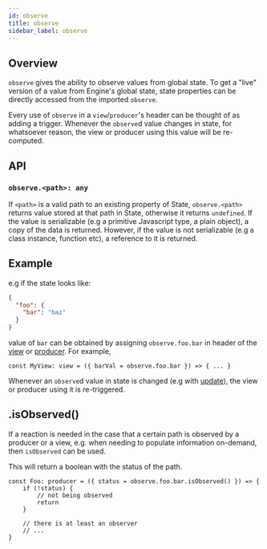 ```yaml
---
id: observe
title: observe
sidebar_label: observe
---
```


## Overview

`observe` gives the ability to observe values from global state. To get a "live"
version of a value from Engine's global state, state properties can be directly
accessed from the imported `observe`.

Every use of `observe` in a `view`/`producer`'s header can be thought of as
adding a trigger. Whenever the `observe`d value changes in state, for whatsoever
reason, the view or producer using this value will be re-computed.

## API

### `observe.<path>: any`

If `<path>` is a valid path to an existing property of State, `observe.<path>`
returns value stored at that path in State, otherwise it returns `undefined`. If
the value is serializable (e.g a primitive Javascript type, a plain object), a
copy of the data is returned. However, if the value is not serializable (e.g a
class instance, function etc), a reference to it is returned.

## Example

e.g if the state looks like:

```json
{
  "foo": {
    "bar": "baz"
  }
}
```

value of `bar` can be obtained by assigning `observe.foo.bar` in header of the
[view](/docs/api/view) or [producer](/docs/api/producer). For example,

```
const MyView: view = ({ barVal = observe.foo.bar }) => { ... }
```

Whenever an `observe`d value in state is changed (e.g with
[update](/docs/api/update)), the view or producer using it is re-triggered.

## .isObserved()

If a reaction is needed in the case that a certain path is observed by a producer or a view, e.g. when needing to populate information on-demand, then `isObserved` can be used.

This will return a boolean with the status of the path.

```
const Foo: producer = ({ status = observe.foo.bar.isObserved() }) => { 
    if (!status) {
        // not being observed
        return
    }

    // there is at least an observer
    // ...
}
```
